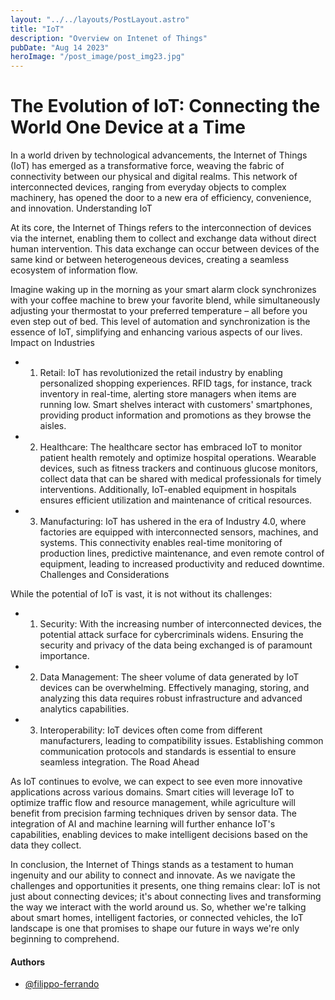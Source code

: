 ```yaml
---
layout: "../../layouts/PostLayout.astro"
title: "IoT"
description: "Overview on Intenet of Things"
pubDate: "Aug 14 2023"
heroImage: "/post_image/post_img23.jpg"
---
```

# The Evolution of IoT: Connecting the World One Device at a Time

In a world driven by technological advancements, the Internet of Things (IoT) has emerged as a transformative force, weaving the fabric of connectivity between our physical and digital realms. This network of interconnected devices, ranging from everyday objects to complex machinery, has opened the door to a new era of efficiency, convenience, and innovation.
Understanding IoT

At its core, the Internet of Things refers to the interconnection of devices via the internet, enabling them to collect and exchange data without direct human intervention. This data exchange can occur between devices of the same kind or between heterogeneous devices, creating a seamless ecosystem of information flow.

Imagine waking up in the morning as your smart alarm clock synchronizes with your coffee machine to brew your favorite blend, while simultaneously adjusting your thermostat to your preferred temperature – all before you even step out of bed. This level of automation and synchronization is the essence of IoT, simplifying and enhancing various aspects of our lives.
Impact on Industries

- 1. Retail: IoT has revolutionized the retail industry by enabling personalized shopping experiences. RFID tags, for instance, track inventory in real-time, alerting store managers when items are running low. Smart shelves interact with customers' smartphones, providing product information and promotions as they browse the aisles.

- 2. Healthcare: The healthcare sector has embraced IoT to monitor patient health remotely and optimize hospital operations. Wearable devices, such as fitness trackers and continuous glucose monitors, collect data that can be shared with medical professionals for timely interventions. Additionally, IoT-enabled equipment in hospitals ensures efficient utilization and maintenance of critical resources.

- 3. Manufacturing: IoT has ushered in the era of Industry 4.0, where factories are equipped with interconnected sensors, machines, and systems. This connectivity enables real-time monitoring of production lines, predictive maintenance, and even remote control of equipment, leading to increased productivity and reduced downtime.
Challenges and Considerations

While the potential of IoT is vast, it is not without its challenges:

- 1. Security: With the increasing number of interconnected devices, the potential attack surface for cybercriminals widens. Ensuring the security and privacy of the data being exchanged is of paramount importance.

- 2. Data Management: The sheer volume of data generated by IoT devices can be overwhelming. Effectively managing, storing, and analyzing this data requires robust infrastructure and advanced analytics capabilities.

- 3. Interoperability: IoT devices often come from different manufacturers, leading to compatibility issues. Establishing common communication protocols and standards is essential to ensure seamless integration.
The Road Ahead

As IoT continues to evolve, we can expect to see even more innovative applications across various domains. Smart cities will leverage IoT to optimize traffic flow and resource management, while agriculture will benefit from precision farming techniques driven by sensor data. The integration of AI and machine learning will further enhance IoT's capabilities, enabling devices to make intelligent decisions based on the data they collect.

In conclusion, the Internet of Things stands as a testament to human ingenuity and our ability to connect and innovate. As we navigate the challenges and opportunities it presents, one thing remains clear: IoT is not just about connecting devices; it's about connecting lives and transforming the way we interact with the world around us. So, whether we're talking about smart homes, intelligent factories, or connected vehicles, the IoT landscape is one that promises to shape our future in ways we're only beginning to comprehend.

#### Authors

- [@filippo-ferrando](https://www.github.com/filippo-ferrando)